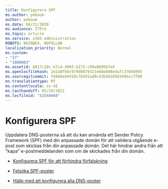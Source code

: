 ```yaml
---
title: Konfigurera SPF
ms.author: pebaum
author: pebaum
ms.date: 04/21/2020
ms.audience: ITPro
ms.topic: article
ms.service: o365-administration
ROBOTS: NOINDEX, NOFOLLOW
localization_priority: Normal
ms.custom:
- "37"
- "1000003"
ms.assetid: 6817c10c-e7c4-49b5-b272-c09a869567ed
ms.openlocfilehash: 2e2a8fbbc979d0079321e68e808eda7c37694995
ms.sourcegitcommit: f4866e94918c7b591ad0cd3b58169d340bcc7f00
ms.translationtype: MT
ms.contentlocale: sv-SE
ms.lasthandoff: 05/19/2021
ms.locfileid: "52544668"
---
```

# <a name="set-up-spf"></a>Konfigurera SPF

Uppdatera DNS-posterna så att du kan använda ett Sender Policy Framework (SPF) med din anpassade domän för att validera utgående e-post som skickas från din anpassade domän. Det här hindrar andra från att "kapa" e-postmeddelanden som om de skickades från din domän.
  
- [Konfigurera SPF för att förhindra förfalskning](/microsoft-365/security/office-365-security/set-up-spf-in-office-365-to-help-prevent-spoofing)

- [Felsöka SPF-poster](/microsoft-365/security/office-365-security/how-office-365-uses-spf-to-prevent-spoofing#SPFTroubleshoot)

- [Hjälp med att konfigurera alla DNS-poster](/microsoft-365/admin/get-help-with-domains/create-dns-records-at-any-dns-hosting-provider)
